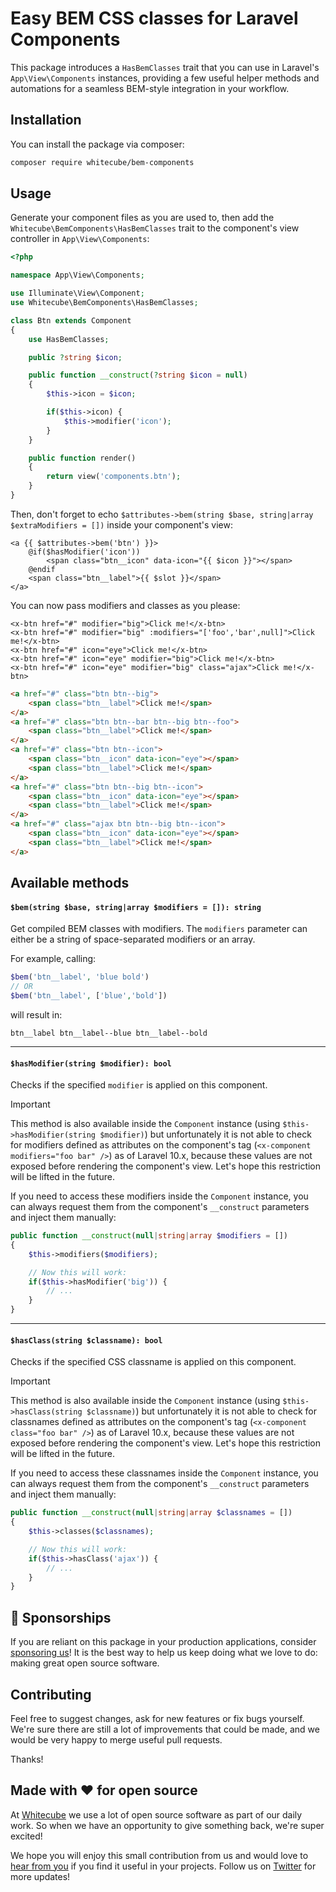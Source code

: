 # Easy BEM CSS classes for Laravel Components

This package introduces a `HasBemClasses` trait that you can use in Laravel's `App\View\Components` instances, providing a few useful helper methods and automations for a seamless BEM-style integration in your workflow.

## Installation

You can install the package via composer:

```bash
composer require whitecube/bem-components
```

## Usage

Generate your component files as you are used to, then add the `Whitecube\BemComponents\HasBemClasses` trait to the component's view controller in `App\View\Components`:

```php
<?php

namespace App\View\Components;

use Illuminate\View\Component;
use Whitecube\BemComponents\HasBemClasses;

class Btn extends Component
{
    use HasBemClasses;

    public ?string $icon;

    public function __construct(?string $icon = null)
    {
        $this->icon = $icon;

        if($this->icon) {
            $this->modifier('icon');
        }
    }

    public function render()
    {
        return view('components.btn');
    }
}
```

Then, don't forget to echo `$attributes->bem(string $base, string|array $extraModifiers = [])` inside your component's view:

```blade
<a {{ $attributes->bem('btn') }}>
    @if($hasModifier('icon'))
        <span class="btn__icon" data-icon="{{ $icon }}"></span>
    @endif
    <span class="btn__label">{{ $slot }}</span>
</a>
```

You can now pass modifiers and classes as you please:

```blade
<x-btn href="#" modifier="big">Click me!</x-btn>
<x-btn href="#" modifier="big" :modifiers="['foo','bar',null]">Click me!</x-btn>
<x-btn href="#" icon="eye">Click me!</x-btn>
<x-btn href="#" icon="eye" modifier="big">Click me!</x-btn>
<x-btn href="#" icon="eye" modifier="big" class="ajax">Click me!</x-btn>
```
```html
<a href="#" class="btn btn--big">
    <span class="btn__label">Click me!</span>
</a>
<a href="#" class="btn btn--bar btn--big btn--foo">
    <span class="btn__label">Click me!</span>
</a>
<a href="#" class="btn btn--icon">
    <span class="btn__icon" data-icon="eye"></span>
    <span class="btn__label">Click me!</span>
</a>
<a href="#" class="btn btn--big btn--icon">
    <span class="btn__icon" data-icon="eye"></span>
    <span class="btn__label">Click me!</span>
</a>
<a href="#" class="ajax btn btn--big btn--icon">
    <span class="btn__icon" data-icon="eye"></span>
    <span class="btn__label">Click me!</span>
</a>
```

## Available methods

#### `$bem(string $base, string|array $modifiers = []): string`

Get compiled BEM classes with modifiers. The `modifiers` parameter can either be a string of space-separated modifiers or an array.

For example, calling:
```php
$bem('btn__label', 'blue bold')
// OR
$bem('btn__label', ['blue','bold'])
```
will result in:
```
btn__label btn__label--blue btn__label--bold
```

---

#### `$hasModifier(string $modifier): bool`

Checks if the specified `modifier` is applied on this component.

> [!IMPORTANT]
> This method is also available inside the `Component` instance (using `$this->hasModifier(string $modifier)`) but unfortunately it is not able to check for modifiers defined as attributes on the component's tag (`<x-component modifiers="foo bar" />`) as of Laravel 10.x, because these values are not exposed before rendering the component's view. Let's hope this restriction will be lifted in the future.

If you need to access these modifiers inside the `Component` instance, you can always request them from the component's `__construct` parameters and inject them manually:

```php
public function __construct(null|string|array $modifiers = [])
{
    $this->modifiers($modifiers);

    // Now this will work:
    if($this->hasModifier('big')) {
        // ...
    }
}
```

---

#### `$hasClass(string $classname): bool`

Checks if the specified CSS classname is applied on this component.

> [!IMPORTANT]
> This method is also available inside the `Component` instance (using `$this->hasClass(string $classname)`) but unfortunately it is not able to check for classnames defined as attributes on the component's tag (`<x-component class="foo bar" />`) as of Laravel 10.x, because these values are not exposed before rendering the component's view. Let's hope this restriction will be lifted in the future.

If you need to access these classnames inside the `Component` instance, you can always request them from the component's `__construct` parameters and inject them manually:

```php
public function __construct(null|string|array $classnames = [])
{
    $this->classes($classnames);

    // Now this will work:
    if($this->hasClass('ajax')) {
        // ...
    }
}
```

## 💖 Sponsorships

If you are reliant on this package in your production applications, consider [sponsoring us](https://github.com/sponsors/whitecube)! It is the best way to help us keep doing what we love to do: making great open source software.

## Contributing

Feel free to suggest changes, ask for new features or fix bugs yourself. We're sure there are still a lot of improvements that could be made, and we would be very happy to merge useful pull requests.

Thanks!

## Made with ❤️ for open source

At [Whitecube](https://www.whitecube.be) we use a lot of open source software as part of our daily work.
So when we have an opportunity to give something back, we're super excited!

We hope you will enjoy this small contribution from us and would love to [hear from you](mailto:hello@whitecube.be) if you find it useful in your projects. Follow us on [Twitter](https://twitter.com/whitecube_be) for more updates!
